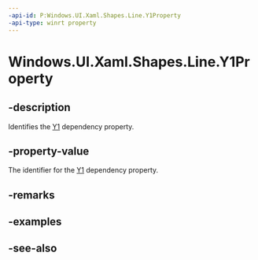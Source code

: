 ```yaml
---
-api-id: P:Windows.UI.Xaml.Shapes.Line.Y1Property
-api-type: winrt property
---
```


<!-- Property syntax
public Windows.UI.Xaml.DependencyProperty Y1Property { get; }
-->

# Windows.UI.Xaml.Shapes.Line.Y1Property

## -description
Identifies the [Y1](line_y1.md) dependency property.



## -property-value
The identifier for the [Y1](line_y1.md) dependency property.

## -remarks

## -examples

## -see-also

